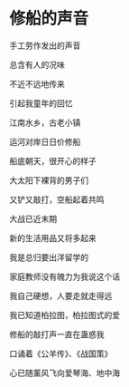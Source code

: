    

# 修船的声音

手工劳作发出的声音

总含有人的况味

不近不远地传来

引起我童年的回忆

江南水乡，古老小镇

运河对岸日日价修船

船底朝天，很开心的样子

大太阳下裸背的男子们

又铲又敲打，空船起着共鸣

  

大战已近末期

新的生活用品又将多起来

我是总归要出洋留学的

家庭教师没有魄力为我说这个话

我自己硬想，人要走就走得远

我已知道柏拉图，柏拉图式的爱

修船的敲打声一直在蛊惑我

口诵着《公羊传》、《战国策》

心已随薰风飞向爱琴海、地中海